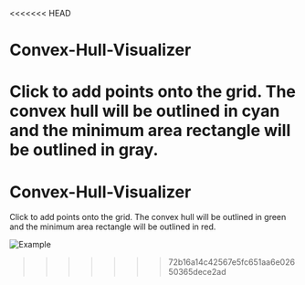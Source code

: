 <<<<<<< HEAD
# Convex-Hull-Visualizer
Click to add points onto the grid. The convex hull will be outlined in cyan and the minimum area rectangle will be outlined in gray.
=======
# Convex-Hull-Visualizer
Click to add points onto the grid. The convex hull will be outlined in green and the minimum area rectangle will be outlined in red.

![Example](http://i.imgur.com/J9H7TIf.png)
>>>>>>> 72b16a14c42567e5fc651aa6e02650365dece2ad
